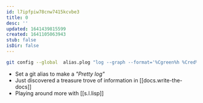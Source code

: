 ```yaml
---
id: l7ipfpiw78cnw7415kcvbe3
title: 0
desc: ''
updated: 1641439815599
created: 1641105063943
stub: false
isDir: false
---
```



```bash
git config --global  alias.plog "log --graph --format='%Cgreen%h %Cred%aN%Cblue%d%Creset %s %C(yellow)(%cr)%Creset'"
```
- Set a git alias to make a _"Pretty log"_
- Just discovered a treasure trove of information in [[docs.write-the-docs]]
- Playing around more with [[s.l.lisp]]

